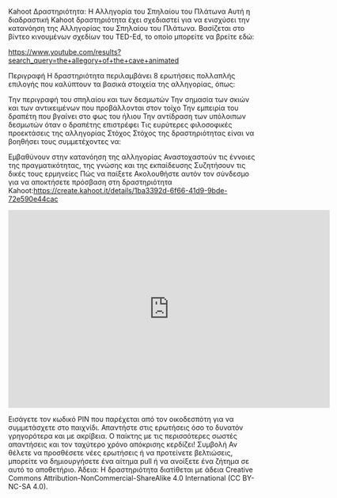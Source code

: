 Kahoot Δραστηριότητα: Η Αλληγορία του Σπηλαίου του Πλάτωνα
Αυτή η διαδραστική Kahoot δραστηριότητα έχει σχεδιαστεί για να ενισχύσει την κατανόηση της Αλληγορίας του Σπηλαίου του Πλάτωνα. Βασίζεται στο βίντεο κινουμένων σχεδίων του TED-Ed, το οποίο μπορείτε να βρείτε εδώ:

https://www.youtube.com/results?search_query=the+allegory+of+the+cave+animated

Περιγραφή
Η δραστηριότητα περιλαμβάνει 8 ερωτήσεις πολλαπλής επιλογής που καλύπτουν τα βασικά στοιχεία της αλληγορίας, όπως:

Την περιγραφή του σπηλαίου και των δεσμωτών
Την σημασία των σκιών και των αντικειμένων που προβάλλονται στον τοίχο
Την εμπειρία του δραπέτη που βγαίνει στο φως του ήλιου
Την αντίδραση των υπόλοιπων δεσμωτών όταν ο δραπέτης επιστρέφει
Τις ευρύτερες φιλοσοφικές προεκτάσεις της αλληγορίας
Στόχος
Στόχος της δραστηριότητας είναι να βοηθήσει τους συμμετέχοντες να:

Εμβαθύνουν στην κατανόηση της αλληγορίας
Αναστοχαστούν τις έννοιες της πραγματικότητας, της γνώσης και της εκπαίδευσης
Συζητήσουν τις δικές τους ερμηνείες
Πώς να παίξετε
Ακολουθήστε αυτόν τον σύνδεσμο για να αποκτήσετε πρόσβαση στη δραστηριότητα Kahoot:https://create.kahoot.it/details/1ba3392d-6f66-41d9-9bde-72e590e44cac
<iframe src="https://kahoot.it/challenge/09995238?challenge-id=7a70a862-034c-4847-8bf4-ce98a1bff623_1716741237449&amp;embed=true" name="kahoot-embed" scrolling="no" frameBorder="0" allowfullscreen="" width="650px" height="400px"></iframe>

Εισάγετε τον κωδικό PIN που παρέχεται από τον οικοδεσπότη για να συμμετάσχετε στο παιχνίδι.
Απαντήστε στις ερωτήσεις όσο το δυνατόν γρηγορότερα και με ακρίβεια.
Ο παίκτης με τις περισσότερες σωστές απαντήσεις και τον ταχύτερο χρόνο απόκρισης κερδίζει!
Συμβολή
Αν θέλετε να προσθέσετε νέες ερωτήσεις ή να προτείνετε βελτιώσεις, μπορείτε να δημιουργήσετε ένα αίτημα pull ή να ανοίξετε ένα ζήτημα σε αυτό το αποθετήριο. 
Άδεια: H δραστηριότητα διατίθεται με άδεια Creative Commons Attribution-NonCommercial-ShareAlike 4.0 International (CC BY-NC-SA 4.0).

